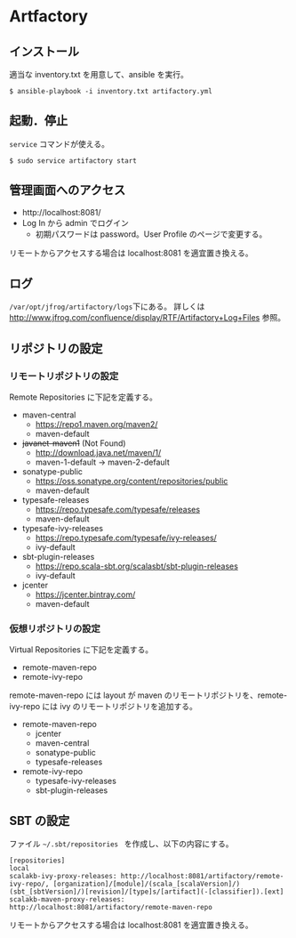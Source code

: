 # Artfactory

## インストール

適当な inventory.txt を用意して、ansible を実行。

~~~
$ ansible-playbook -i inventory.txt artifactory.yml
~~~

## 起動．停止

`service` コマンドが使える。

~~~
$ sudo service artifactory start
~~~

## 管理画面へのアクセス

* http://localhost:8081/
* Log In から admin でログイン
    * 初期パスワードは password。User Profile のページで変更する。

リモートからアクセスする場合は localhost:8081 を適宜置き換える。

## ログ

`/var/opt/jfrog/artifactory/logs`下にある。
詳しくは http://www.jfrog.com/confluence/display/RTF/Artifactory+Log+Files 参照。

## リポジトリの設定

### リモートリポジトリの設定

Remote Repositories に下記を定義する。

* maven-central
  * https://repo1.maven.org/maven2/
  * maven-default
* ~~javanet-maven1~~ (Not Found)
  * http://download.java.net/maven/1/
  * maven-1-default -> maven-2-default
* sonatype-public
  * https://oss.sonatype.org/content/repositories/public
  * maven-default
* typesafe-releases
  * https://repo.typesafe.com/typesafe/releases
  * maven-default
* typesafe-ivy-releases
  * https://repo.typesafe.com/typesafe/ivy-releases/
  * ivy-default
* sbt-plugin-releases
  * https://repo.scala-sbt.org/scalasbt/sbt-plugin-releases
  * ivy-default
* jcenter
  * https://jcenter.bintray.com/
  * maven-default

### 仮想リポジトリの設定

Virtual Repositories に下記を定義する。

* remote-maven-repo
* remote-ivy-repo

remote-maven-repo には layout が maven のリモートリポジトリを、remote-ivy-repo には ivy のリモートリポジトリを追加する。

* remote-maven-repo
  * jcenter
  * maven-central
  * sonatype-public
  * typesafe-releases
* remote-ivy-repo
  * typesafe-ivy-releases
  * sbt-plugin-releases

## SBT の設定

ファイル `~/.sbt/repositories ` を作成し、以下の内容にする。

~~~
[repositories]
local
scalakb-ivy-proxy-releases: http://localhost:8081/artifactory/remote-ivy-repo/, [organization]/[module]/(scala_[scalaVersion]/)(sbt_[sbtVersion]/)[revision]/[type]s/[artifact](-[classifier]).[ext]
scalakb-maven-proxy-releases: http://localhost:8081/artifactory/remote-maven-repo
~~~

リモートからアクセスする場合は localhost:8081 を適宜置き換える。

